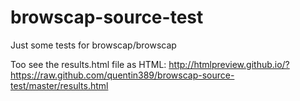 browscap-source-test
====================

Just some tests for browscap/browscap

Too see the results.html file as HTML:
http://htmlpreview.github.io/?https://raw.github.com/quentin389/browscap-source-test/master/results.html
